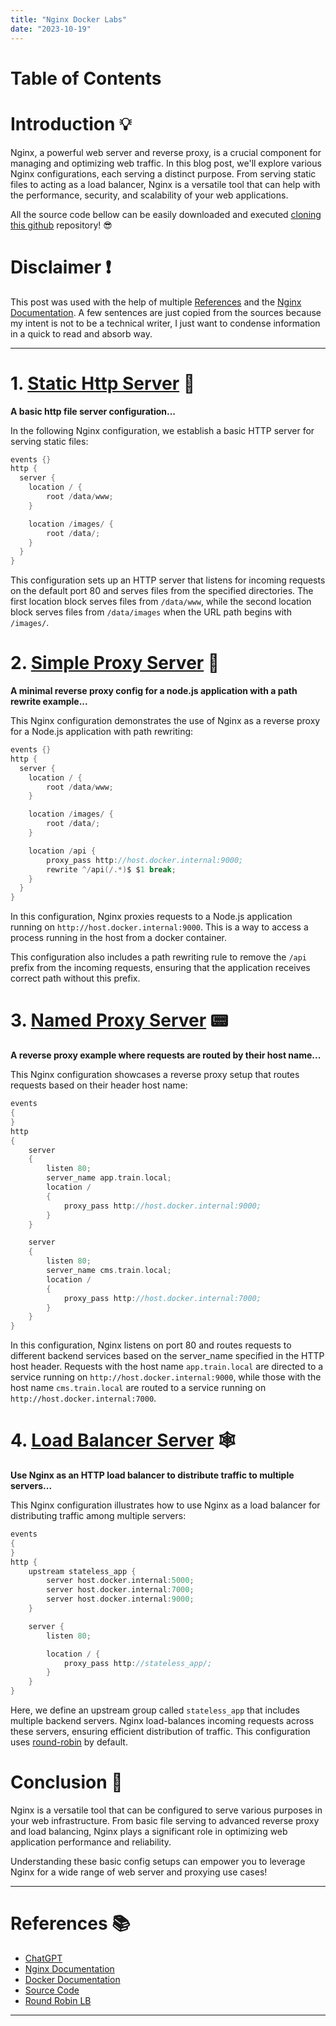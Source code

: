 ```yaml
---
title: "Nginx Docker Labs"
date: "2023-10-19"
---
```


# Table of Contents

# Introduction :bulb:

Nginx, a powerful web server and reverse proxy, is a crucial component for managing and optimizing web traffic. In this blog post, we'll explore various Nginx configurations, each serving a distinct purpose. From serving static files to acting as a load balancer, Nginx is a versatile tool that can help with the performance, security, and scalability of your web applications.

All the source code bellow can be easily downloaded and executed [cloning this github][4] repository! :sunglasses:

# Disclaimer :exclamation:

This post was used with the help of multiple [References](#user-content-references-books) and the [Nginx Documentation][2].
A few sentences are just copied from the sources because my intent is not to be a technical writer, I just want to condense information in a quick to read and absorb way.

----


# 1. [Static Http Server](https://github.com/allisonmachado/nginx-docker-labs/tree/master/static-http-server) :cactus:

**A basic http file server configuration...**

In the following Nginx configuration, we establish a basic HTTP server for serving static files:

```c
events {}
http {
  server {
    location / {
        root /data/www;
    }

    location /images/ {
        root /data/;
    }
  }
}
```

This configuration sets up an HTTP server that listens for incoming requests on the default port 80 and serves files from the specified directories. The first location block serves files from `/data/www`, while the second location block serves files from `/data/images` when the URL path begins with `/images/`.

# 2. [Simple Proxy Server](https://github.com/allisonmachado/nginx-docker-labs/tree/master/simple-proxy-server) :butterfly:

**A minimal reverse proxy config for a node.js application with a path rewrite example...**

This Nginx configuration demonstrates the use of Nginx as a reverse proxy for a Node.js application with path rewriting:

```c
events {}
http {
  server {
    location / {
        root /data/www;
    }

    location /images/ {
        root /data/;
    }

    location /api {
        proxy_pass http://host.docker.internal:9000;
        rewrite ^/api(/.*)$ $1 break;
    }
  }
}
```

In this configuration, Nginx proxies requests to a Node.js application running on `http://host.docker.internal:9000`. This is a way to access a process running in the host from a docker container.

This configuration also includes a path rewriting rule to remove the `/api` prefix from the incoming requests, ensuring that the application receives correct path without this prefix.

# 3. [Named Proxy Server](https://github.com/allisonmachado/nginx-docker-labs/tree/master/named-proxy-server)  :pager:

**A reverse proxy example where requests are routed by their host name...**

This Nginx configuration showcases a reverse proxy setup that routes requests based on their header host name:

```c
events
{
}
http
{
	server
	{
		listen 80;
		server_name app.train.local;
		location /
		{
			proxy_pass http://host.docker.internal:9000;
		}
	}

	server
	{
		listen 80;
		server_name cms.train.local;
		location /
		{
			proxy_pass http://host.docker.internal:7000;
		}
	}
}
```

In this configuration, Nginx listens on port 80 and routes requests to different backend services based on the server_name specified in the HTTP host header. Requests with the host name `app.train.local` are directed to a service running on `http://host.docker.internal:9000`, while those with the host name `cms.train.local` are routed to a service running on `http://host.docker.internal:7000`.

# 4. [Load Balancer Server](https://github.com/allisonmachado/nginx-docker-labs/tree/master/named-proxy-server) :spider_web:

**Use Nginx as an HTTP load balancer to distribute traffic to multiple servers...**

This Nginx configuration illustrates how to use Nginx as a load balancer for distributing traffic among multiple servers:

```c
events
{
}
http {
    upstream stateless_app {
        server host.docker.internal:5000;
        server host.docker.internal:7000;
        server host.docker.internal:9000;
    }

    server {
        listen 80;

        location / {
            proxy_pass http://stateless_app/;
        }
    }
}
```

Here, we define an upstream group called `stateless_app` that includes multiple backend servers. Nginx load-balances incoming requests across these servers, ensuring efficient distribution of traffic. This configuration uses [round-robin][5] by default.

# Conclusion :speech_balloon:

Nginx is a versatile tool that can be configured to serve various purposes in your web infrastructure. From basic file serving to advanced reverse proxy and load balancing, Nginx plays a significant role in optimizing web application performance and reliability. 

Understanding these basic config setups can empower you to leverage Nginx for a wide range of web server and proxying use cases!

----

# References :books:

* [ChatGPT][1]
* [Nginx Documentation][2]
* [Docker Documentation][3]
* [Source Code][4]
* [Round Robin LB][5]

[1]: https://chat.openai.com/chat
[2]: https://nginx.org/en/docs/
[3]: https://docs.docker.com/get-started/overview/
[4]: https://github.com/allisonmachado/nginx-docker-labs
[5]: https://www.nginx.com/resources/glossary/round-robin-load-balancing/

----
